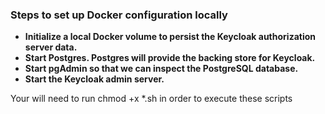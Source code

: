 ### Steps to set up Docker configuration locally

- **Initialize a local Docker volume to persist the Keycloak authorization server data.**
- **Start Postgres. Postgres will provide the backing store for Keycloak.**
- **Start pgAdmin so that we can inspect the PostgreSQL database.**
- **Start the Keycloak admin server.**

Your will need to run chmod +x *.sh in order to execute these scripts